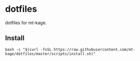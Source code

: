 # dotfiles
dotfiles for mt-kage.

## Install

```
bash -c "$(curl -fsSL https://raw.githubusercontent.com/mt-kage/dotfiles/master/scripts/install.sh)"
```
